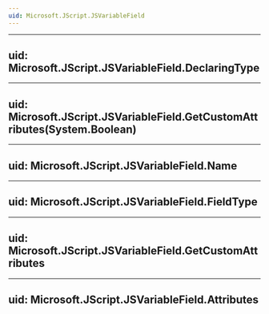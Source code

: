 ```yaml
---
uid: Microsoft.JScript.JSVariableField
---
```


---
uid: Microsoft.JScript.JSVariableField.DeclaringType
---

---
uid: Microsoft.JScript.JSVariableField.GetCustomAttributes(System.Boolean)
---

---
uid: Microsoft.JScript.JSVariableField.Name
---

---
uid: Microsoft.JScript.JSVariableField.FieldType
---

---
uid: Microsoft.JScript.JSVariableField.GetCustomAttributes
---

---
uid: Microsoft.JScript.JSVariableField.Attributes
---
